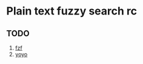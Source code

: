 # Plain text fuzzy search rc

## TODO

1. [fzf][]
2. [yoyo][]

[fzf]: https://github.com/junegunn/fzf
[yoyo]: https://github.com/yggdroot/yoyo-leaf

